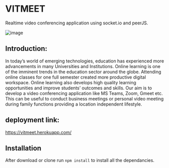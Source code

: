 # VITMEET
Realtime video conferencing application using socket.io and peerJS.


![image](https://user-images.githubusercontent.com/61049979/130315508-5605c7a7-afcf-42a2-a606-071dd7d4e282.png)

## Introduction:
In today’s world of emerging technologies, education has
experienced more advancements in many Universities and
Institutions. Online learning is one of the imminent trends in the
education sector around the globe. Attending online classes for one
full semester created more productive digital workspace. Online
learning also develops high quality learning opportunities and
improve students’ outcomes and skills. Our aim is to develop a
video conferencing application like MS Teams, Zoom, Gmeet etc.
This can be useful to conduct business meetings or personal video
meeting during family functions providing a location independent
lifestyle.

## deployment link:
https://vitmeet.herokuapp.com/


## Installation 
After download or clone run `npm install` to install all the dependancies.



